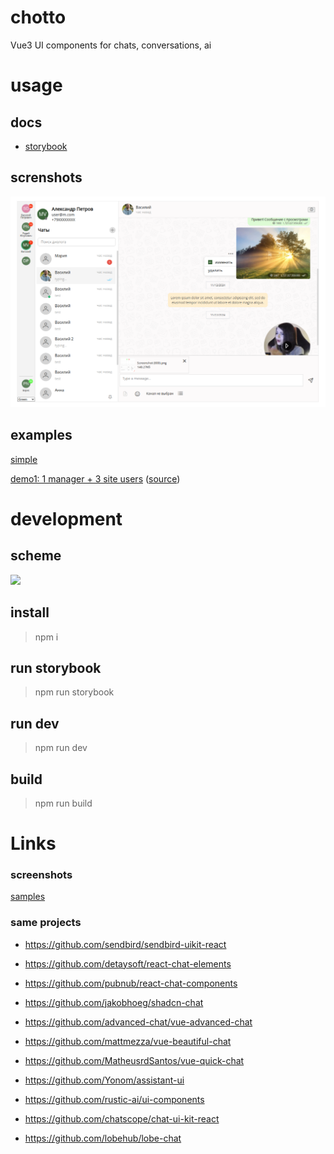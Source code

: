 # chotto

Vue3 UI components for chats, conversations, ai

# usage

## docs

- [storybook](https://mobilon-dev.github.io/chotto/)

## screnshots

![](images/screenshot7.png)


## examples

[simple](https://github.com/antirek/chotto-sample)

[demo1: 1 manager + 3 site users](https://determaer.github.io/chat-demo/) ([source](https://github.com/determaer/chat-demo))



# development

## scheme

![](images/scheme.png)

## install

> npm i

## run storybook

> npm run storybook

## run dev

> npm run dev

## build

> npm run build



# Links

### screenshots

[samples](/samples)

### same projects

- https://github.com/sendbird/sendbird-uikit-react

- https://github.com/detaysoft/react-chat-elements

- https://github.com/pubnub/react-chat-components

- https://github.com/jakobhoeg/shadcn-chat

- https://github.com/advanced-chat/vue-advanced-chat

- https://github.com/mattmezza/vue-beautiful-chat

- https://github.com/MatheusrdSantos/vue-quick-chat

- https://github.com/Yonom/assistant-ui

- https://github.com/rustic-ai/ui-components

- https://github.com/chatscope/chat-ui-kit-react

- https://github.com/lobehub/lobe-chat


